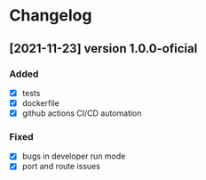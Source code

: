 # Changelog

## [2021-11-23] version 1.0.0-oficial

### Added

- [x] tests
- [x] dockerfile
- [x] github actions CI/CD automation

### Fixed

- [x] bugs in developer run mode
- [x] port and route issues
